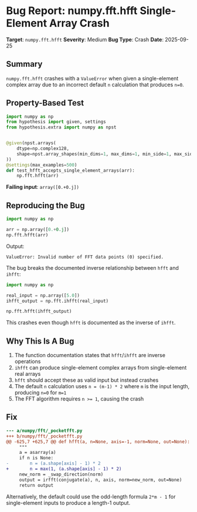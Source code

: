 # Bug Report: numpy.fft.hfft Single-Element Array Crash

**Target**: `numpy.fft.hfft`
**Severity**: Medium
**Bug Type**: Crash
**Date**: 2025-09-25

## Summary

`numpy.fft.hfft` crashes with a `ValueError` when given a single-element complex array due to an incorrect default `n` calculation that produces `n=0`.

## Property-Based Test

```python
import numpy as np
from hypothesis import given, settings
from hypothesis.extra import numpy as npst


@given(npst.arrays(
    dtype=np.complex128,
    shape=npst.array_shapes(min_dims=1, max_dims=1, min_side=1, max_side=100)
))
@settings(max_examples=500)
def test_hfft_accepts_single_element_arrays(arr):
    np.fft.hfft(arr)
```

**Failing input**: `array([0.+0.j])`

## Reproducing the Bug

```python
import numpy as np

arr = np.array([0.+0.j])
np.fft.hfft(arr)
```

Output:
```
ValueError: Invalid number of FFT data points (0) specified.
```

The bug breaks the documented inverse relationship between `hfft` and `ihfft`:

```python
import numpy as np

real_input = np.array([5.0])
ihfft_output = np.fft.ihfft(real_input)

np.fft.hfft(ihfft_output)
```

This crashes even though `hfft` is documented as the inverse of `ihfft`.

## Why This Is A Bug

1. The function documentation states that `hfft`/`ihfft` are inverse operations
2. `ihfft` can produce single-element complex arrays from single-element real arrays
3. `hfft` should accept these as valid input but instead crashes
4. The default `n` calculation uses `n = (m-1) * 2` where `m` is the input length, producing `n=0` for `m=1`
5. The FFT algorithm requires `n >= 1`, causing the crash

## Fix

```diff
--- a/numpy/fft/_pocketfft.py
+++ b/numpy/fft/_pocketfft.py
@@ -625,7 +625,7 @@ def hfft(a, n=None, axis=-1, norm=None, out=None):
     """
     a = asarray(a)
     if n is None:
-        n = (a.shape[axis] - 1) * 2
+        n = max(1, (a.shape[axis] - 1) * 2)
     new_norm = _swap_direction(norm)
     output = irfft(conjugate(a), n, axis, norm=new_norm, out=None)
     return output
```

Alternatively, the default could use the odd-length formula `2*m - 1` for single-element inputs to produce a length-1 output.